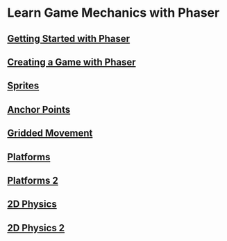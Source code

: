 # Learn Game Mechanics with Phaser

## [Getting Started with Phaser](http://phaser.io/tutorials/getting-started)

## [Creating a Game with Phaser](https://www.youtube.com/watch?v=uxos1GG32Tg&html5=1)

## [Sprites](https://www.youtube.com/watch?v=HBALBdA18_M&html5=1)

## [Anchor Points](https://www.youtube.com/watch?v=VNzMg5fVxlk&html5=1)

## [Gridded Movement](http://phaser.io/tutorials/coding-tips-005)

## [Platforms](http://phaser.io/tutorials/coding-tips-003)

## [Platforms 2](http://phaser.io/tutorials/coding-tips-004)

## [2D Physics](http://phaser.io/tutorials/coding-tips-001)

## [2D Physics 2](http://phaser.io/tutorials/coding-tips-002)
